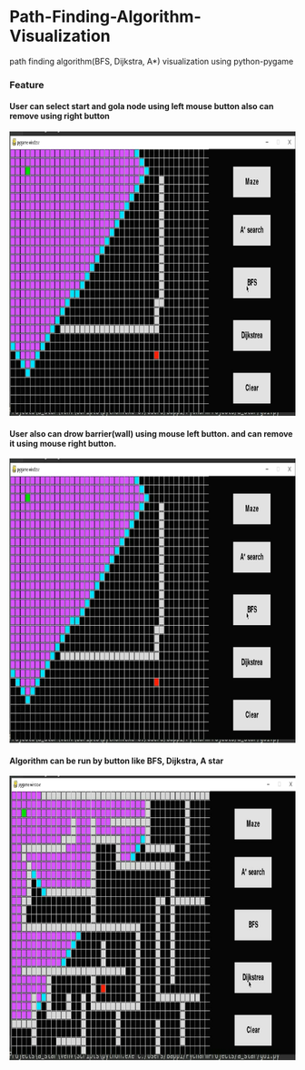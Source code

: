 # Path-Finding-Algorithm-Visualization
path finding algorithm(BFS, Dijkstra,  A*) visualization using python-pygame

<h3> Feature </h3>
<h4> User can select start and gola node using left mouse button also can remove using right button</h4>
<img src="images/running.png" width="800" height="500">
</br>
<h4>User also can drow barrier(wall) using mouse left button. and can remove it using mouse right button.</h4>
<img src="images/running.png" width="800" height="500">

<h4>Algorithm can be run by button like BFS, Dijkstra, A star</h4>
<img src="images/running dijkstra.png" width="800" height="500">



